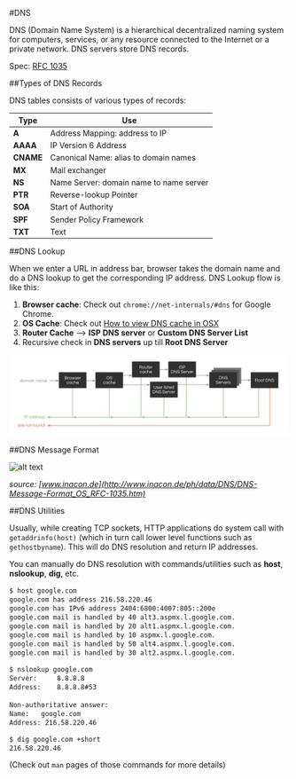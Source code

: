 #DNS

DNS (Domain Name System) is a hierarchical decentralized naming system for computers, services, or any resource connected to the Internet or a private network. DNS servers store DNS records.

Spec: [RFC 1035](https://www.ietf.org/rfc/rfc1035.txt)

##Types of DNS Records

DNS tables consists of various types of records:

| Type      | Use                                     |
|-----------|-----------------------------------------|
| **A**     | Address Mapping: address to IP          |
| **AAAA**  | IP Version 6 Address                    |
| **CNAME** | Canonical Name: alias to domain names   |
| **MX**    | Mail exchanger                          |
| **NS**    | Name Server: domain name to name server |
| **PTR**   | Reverse-lookup Pointer                  |
| **SOA**   | Start of Authority                      |
| **SPF**   | Sender Policy Framework                 |
| **TXT**   | Text                                    |


##DNS Lookup 

When we enter a URL in address bar, browser takes the domain name and do a DNS lookup to get the corresponding IP address. DNS Lookup flow is like this:
  1. **Browser cache**: Check out `chrome://net-internals/#dns` for Google Chrome.
  2. **OS Cache**: Check out [How to view DNS cache in OSX](http://stackoverflow.com/questions/38867905/how-to-view-dns-cache-in-osx/38882447#38882447)
  3. **Router Cache** --> **ISP DNS server** or **Custom DNS Server List**
  4. Recursive check in **DNS servers** up till **Root DNS Server**

![alt text](/img/dns_lookup.jpg "DNS Lookup flow")


##DNS Message Format

![alt text](http://www.inacon.de/ph/data/images/F_126_OSOS_DNS-Message-Format_002.jpg "DNS Message Fromat")

*source: [www.inacon.de](http://www.inacon.de/ph/data/DNS/DNS-Message-Format_OS_RFC-1035.htm)*

##DNS Utilities

Usually, while creating TCP sockets, HTTP applications do system call with `getaddrinfo(host)` (which in turn call lower level functions such as `gethostbyname`). This will do DNS resolution and return IP addresses.

You can manually do DNS resolution with commands/utilities such as **host**, **nslookup**, **dig**, etc.

```
$ host google.com
google.com has address 216.58.220.46
google.com has IPv6 address 2404:6800:4007:805::200e
google.com mail is handled by 40 alt3.aspmx.l.google.com.
google.com mail is handled by 20 alt1.aspmx.l.google.com.
google.com mail is handled by 10 aspmx.l.google.com.
google.com mail is handled by 50 alt4.aspmx.l.google.com.
google.com mail is handled by 30 alt2.aspmx.l.google.com.
```

```
$ nslookup google.com
Server:		8.8.8.8
Address:	8.8.8.8#53

Non-authoritative answer:
Name:	google.com
Address: 216.58.220.46
```

```
$ dig google.com +short
216.58.220.46
```

(Check out `man` pages of those commands for more details)
